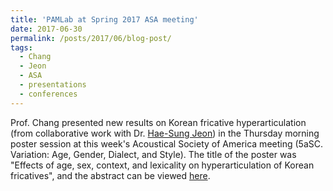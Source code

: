 ```yaml
---
title: 'PAMLab at Spring 2017 ASA meeting'
date: 2017-06-30
permalink: /posts/2017/06/blog-post/
tags:
  - Chang
  - Jeon
  - ASA
  - presentations
  - conferences
---
```


Prof. Chang presented new results on Korean fricative hyperarticulation (from collaborative work with Dr. <a href="https://sites.google.com/site/haesungjeon/" target="_blank" rel="noopener">Hae-Sung Jeon</a>) in the Thursday morning poster session at this week's Acoustical Society of America meeting (5aSC. Variation: Age, Gender, Dialect, and Style). The title of the poster was "Effects of age, sex, context, and lexicality on hyperarticulation of Korean fricatives", and the abstract can be viewed <a href="http://asa.scitation.org/doi/abs/10.1121/1.4989104" target="_blank" rel="noopener">here</a>.
